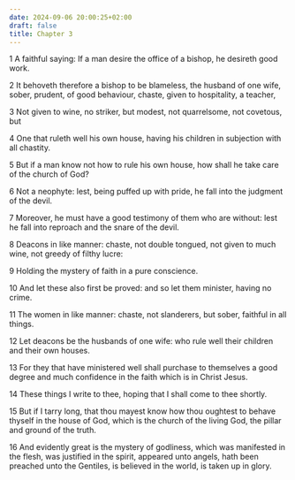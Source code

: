 ```yaml
---
date: 2024-09-06 20:00:25+02:00
draft: false
title: Chapter 3
---
```




1 A faithful saying: If a man desire the office of a bishop, he desireth good work.

2 It behoveth therefore a bishop to be blameless, the husband of one wife, sober, prudent, of good behaviour, chaste, given to hospitality, a teacher,

3 Not given to wine, no striker, but modest, not quarrelsome, not covetous, but

4 One that ruleth well his own house, having his children in subjection with all chastity.

5 But if a man know not how to rule his own house, how shall he take care of the church of God?

6 Not a neophyte: lest, being puffed up with pride, he fall into the judgment of the devil.

7 Moreover, he must have a good testimony of them who are without: lest he fall into reproach and the snare of the devil.

8 Deacons in like manner: chaste, not double tongued, not given to much wine, not greedy of filthy lucre:

9 Holding the mystery of faith in a pure conscience.

10 And let these also first be proved: and so let them minister, having no crime.

11 The women in like manner: chaste, not slanderers, but sober, faithful in all things.

12 Let deacons be the husbands of one wife: who rule well their children and their own houses.

13 For they that have ministered well shall purchase to themselves a good degree and much confidence in the faith which is in Christ Jesus.

14 These things I write to thee, hoping that I shall come to thee shortly.

15 But if I tarry long, that thou mayest know how thou oughtest to behave thyself in the house of God, which is the church of the living God, the pillar and ground of the truth.

16 And evidently great is the mystery of godliness, which was manifested in the flesh, was justified in the spirit, appeared unto angels, hath been preached unto the Gentiles, is believed in the world, is taken up in glory.

